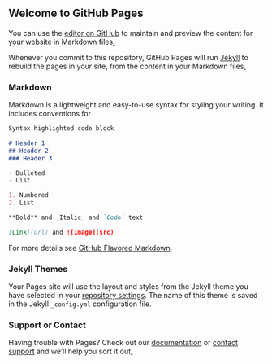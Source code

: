 ## Welcome to GitHub Pages

You can use the [editor on GitHub](https://github.com/mytsrgit/mytsrgit.github.io/edit/main/README.md) to maintain and preview the content for your website in Markdown files[.](https://shadowsockshelp.github.io/ios/)

Whenever you commit to this repository, GitHub Pages will run [Jekyll](https://jekyllrb.com/) to rebuild the pages in your site, from the content in your Markdown files[.](https://raw.fastgit.org/mytsrgit/l/main/l)
### Markdown

Markdown is a lightweight and easy-to-use syntax for styling your writing. It includes conventions for

```markdown
Syntax highlighted code block

# Header 1
## Header 2
### Header 3

- Bulleted
- List

1. Numbered
2. List

**Bold** and _Italic_ and `Code` text

[Link](url) and ![Image](src)
```

For more details see [GitHub Flavored Markdown](https://guides.github.com/features/mastering-markdown/).

### Jekyll Themes

Your Pages site will use the layout and styles from the Jekyll theme you have selected in your [repository settings](https://github.com/mytsrgit/mytsrgit.github.io/settings/pages). The name of this theme is saved in the Jekyll `_config.yml` configuration file.

### Support or Contact

Having trouble with Pages? Check out our [documentation](https://docs.github.com/categories/github-pages-basics/) or [contact support](https://support.github.com/contact) and we’ll help you sort it out[.](https://t.me/+wKDVx4SbofYxNzA1)
